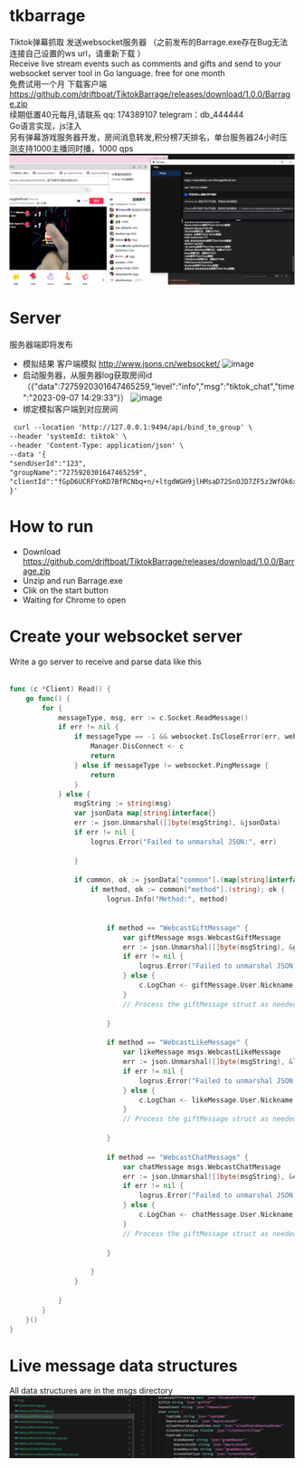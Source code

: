 # tkbarrage
Tiktok弹幕抓取 发送websocket服务器   （之前发布的Barrage.exe存在Bug无法连接自己设置的ws url，请重新下载  ）  
Receive live stream events such as comments and gifts and send to your websocket server tool in Go language.  free for one month   
免费试用一个月 下载客户端  https://github.com/driftboat/TiktokBarrage/releases/download/1.0.0/Barrage.zip  
续期低置40元每月,请联系 qq: 174389107  telegram：db_444444  
Go语言实现，js注入  
另有弹幕游戏服务器开发，房间消息转发,积分榜7天排名，单台服务器24小时压测支持1000主播同时播，1000 qps  
![avatar](images/tk1.png)

# Server
 服务器端即将发布
 - 模拟结果 客户端模拟 http://www.jsons.cn/websocket/
![image](https://github.com/driftboat/TiktokBarrage/assets/247809/22a97a4f-3222-4d1c-ad4d-8981751f32ef)
 - 启动服务器，从服务器log获取房间id（{"data":7275920301647465259,"level":"info","msg":"tiktok_chat","time":"2023-09-07 14:29:33"}）
   ![image](https://github.com/driftboat/TiktokBarrage/assets/247809/17cf5828-0f6d-4496-ad23-e22fb78aaf0b)
 - 绑定模拟客户端到对应房间
  ```
   curl --location 'http://127.0.0.1:9494/api/bind_to_group' \
--header 'systemId: tiktok' \
--header 'Content-Type: application/json' \
--data '{
"sendUserId":"123",
"groupName":"7275920301647465259",	
"clientId":"fGpD6UCRFYoKD7BfRCNbq+n/+ltgdWGH9jlHMsaD72SnOJD7ZF5z3WfOk6xSrTww"
}'
```


# How to run
- Download https://github.com/driftboat/TiktokBarrage/releases/download/1.0.0/Barrage.zip  
- Unzip and run Barrage.exe  
- Clik on the start button
- Waiting for Chrome to open

# Create your websocket server
Write a go server to receive and parse data like this
```go

func (c *Client) Read() {
	go func() {
		for {
			messageType, msg, err := c.Socket.ReadMessage()
			if err != nil {
				if messageType == -1 && websocket.IsCloseError(err, websocket.CloseGoingAway, websocket.CloseNormalClosure, websocket.CloseNoStatusReceived) {
					Manager.DisConnect <- c
					return
				} else if messageType != websocket.PingMessage {
					return
				}
			} else {
				msgString := string(msg)
				var jsonData map[string]interface{}
				err := json.Unmarshal([]byte(msgString), &jsonData)
				if err != nil {
					logrus.Error("Failed to unmarshal JSON:", err)

				}

				if common, ok := jsonData["common"].(map[string]interface{}); ok {
					if method, ok := common["method"].(string); ok {
						logrus.Info("Method:", method)
 

						if method == "WebcastGiftMessage" {
							var giftMessage msgs.WebcastGiftMessage
							err := json.Unmarshal([]byte(msgString), &giftMessage)
							if err != nil {
								logrus.Error("Failed to unmarshal JSON into WebcastGiftMessage:", err)
							} else {
								c.LogChan <- giftMessage.User.Nickname + "使用了" + giftMessage.Gift.Describe + "数量" + giftMessage.GroupCount
							}
							// Process the giftMessage struct as needed

						}

						if method == "WebcastLikeMessage" {
							var likeMessage msgs.WebcastLikeMessage
							err := json.Unmarshal([]byte(msgString), &likeMessage)
							if err != nil {
								logrus.Error("Failed to unmarshal JSON into WebcastGiftMessage:", err)
							} else {
								c.LogChan <- likeMessage.User.Nickname + "点赞" + likeMessage.Count + "次，总数" + likeMessage.Total
							}
							// Process the giftMessage struct as needed

						}

						if method == "WebcastChatMessage" {
							var chatMessage msgs.WebcastChatMessage
							err := json.Unmarshal([]byte(msgString), &chatMessage)
							if err != nil {
								logrus.Error("Failed to unmarshal JSON into WebcastGiftMessage:", err)
							} else {
								c.LogChan <- chatMessage.User.Nickname + ":" + chatMessage.Content
							}
							// Process the giftMessage struct as needed

						}

					}
				}

			}
		}
	}()
}

```


# Live message data structures
All data structures are in the msgs directory
![avatar](images/tk2.png)

